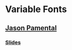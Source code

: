 # Variable Fonts

## [Jason Pamental](https://twitter.com/jpamental)

### [Slides](http://rwt.io/presentations/talk/variable-fonts-future-web-design)
